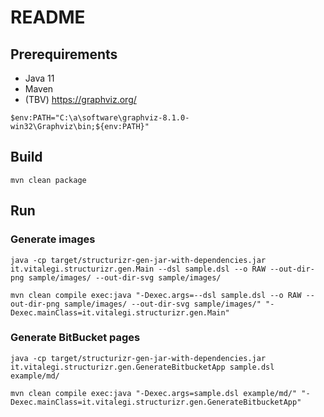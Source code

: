 # README

## Prerequirements

- Java 11
- Maven
- (TBV) <https://graphviz.org/>

```
$env:PATH="C:\a\software\graphviz-8.1.0-win32\Graphviz\bin;${env:PATH}"
```

## Build

```
mvn clean package
```

## Run

### Generate images

```
java -cp target/structurizr-gen-jar-with-dependencies.jar it.vitalegi.structurizr.gen.Main --dsl sample.dsl --o RAW --out-dir-png sample/images/ --out-dir-svg sample/images/
```

```
mvn clean compile exec:java "-Dexec.args=--dsl sample.dsl --o RAW --out-dir-png sample/images/ --out-dir-svg sample/images/" "-Dexec.mainClass=it.vitalegi.structurizr.gen.Main"
```

### Generate BitBucket pages

```
java -cp target/structurizr-gen-jar-with-dependencies.jar it.vitalegi.structurizr.gen.GenerateBitbucketApp sample.dsl example/md/
```

```
mvn clean compile exec:java "-Dexec.args=sample.dsl example/md/" "-Dexec.mainClass=it.vitalegi.structurizr.gen.GenerateBitbucketApp"
```
